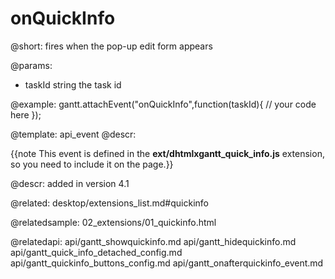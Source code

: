 onQuickInfo
=============
    
@short:
	fires when the pop-up edit form appears

@params:
- taskId		string			the task id

@example:
gantt.attachEvent("onQuickInfo",function(taskId){
    // your code here
});

@template:	api_event
@descr:

{{note This event is defined in the **ext/dhtmlxgantt_quick_info.js** extension, so you need to include it on the page.}}



@descr:
added in version 4.1

@related:
desktop/extensions_list.md#quickinfo

@relatedsample:
02_extensions/01_quickinfo.html

@relatedapi:
api/gantt_showquickinfo.md
api/gantt_hidequickinfo.md
api/gantt_quick_info_detached_config.md
api/gantt_quickinfo_buttons_config.md
api/gantt_onafterquickinfo_event.md
